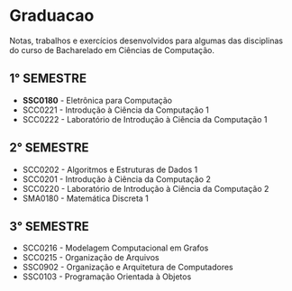# Graduacao

Notas, trabalhos e exercícios desenvolvidos para algumas das disciplinas do curso de Bacharelado em Ciências de Computação.

## 1° SEMESTRE

* **SSC0180** - Eletrônica para Computação
* SCC0221 - Introdução à Ciência da Computação 1
* SCC0222 - Laboratório de Introdução à Ciência da Computação 1

## 2° SEMESTRE

* SCC0202 - Algoritmos e Estruturas de Dados 1
* SCC0201 - Introdução à Ciência da Computação 2
* SCC0220 - Laboratório de Introdução à Ciência da Computação 2
* SMA0180 - Matemática Discreta 1

## 3° SEMESTRE

* SCC0216 - Modelagem Computacional em Grafos
* SCC0215 - Organização de Arquivos
* SSC0902 - Organização e Arquitetura de Computadores
* SSC0103 - Programação Orientada à Objetos
